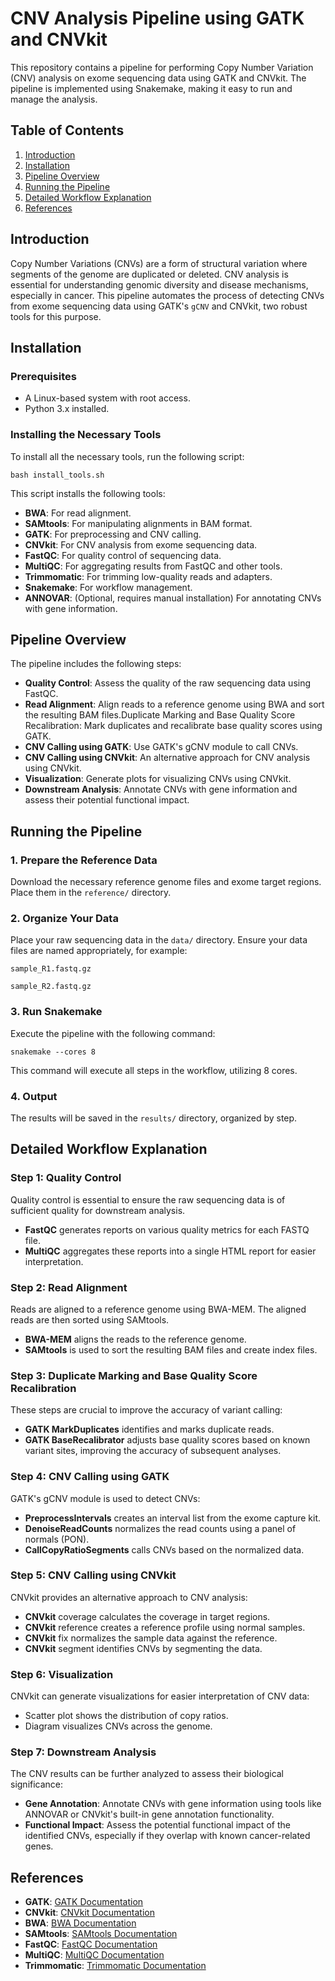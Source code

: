 # CNV Analysis Pipeline using GATK and CNVkit

This repository contains a pipeline for performing Copy Number Variation (CNV) analysis on exome sequencing data using GATK and CNVkit. The pipeline is implemented using Snakemake, making it easy to run and manage the analysis.

## Table of Contents

1. [Introduction](#introduction)
2. [Installation](#installation)
3. [Pipeline Overview](#pipeline-overview)
4. [Running the Pipeline](#running-the-pipeline)
5. [Detailed Workflow Explanation](#detailed-workflow-explanation)
6. [References](#references)

## Introduction

Copy Number Variations (CNVs) are a form of structural variation where segments of the genome are duplicated or deleted. CNV analysis is essential for understanding genomic diversity and disease mechanisms, especially in cancer. This pipeline automates the process of detecting CNVs from exome sequencing data using GATK's `gCNV` and CNVkit, two robust tools for this purpose.

## Installation

### Prerequisites

- A Linux-based system with root access.
- Python 3.x installed.

### Installing the Necessary Tools

To install all the necessary tools, run the following script:

```
bash install_tools.sh
```

This script installs the following tools:

- **BWA**: For read alignment.
- **SAMtools**: For manipulating alignments in BAM format.
- **GATK**: For preprocessing and CNV calling.
- **CNVkit**: For CNV analysis from exome sequencing data.
- **FastQC**: For quality control of sequencing data.
- **MultiQC**: For aggregating results from FastQC and other tools.
- **Trimmomatic**: For trimming low-quality reads and adapters.
- **Snakemake**: For workflow management.
- **ANNOVAR**: (Optional, requires manual installation) For annotating CNVs with gene information.

## Pipeline Overview

The pipeline includes the following steps:

- **Quality Control**: Assess the quality of the raw sequencing data using FastQC.
- **Read Alignment**: Align reads to a reference genome using BWA and sort the resulting BAM files.Duplicate Marking and Base Quality Score Recalibration: Mark duplicates and recalibrate base quality scores using GATK.
- **CNV Calling using GATK**: Use GATK's gCNV module to call CNVs.
- **CNV Calling using CNVkit**: An alternative approach for CNV analysis using CNVkit.
- **Visualization**: Generate plots for visualizing CNVs using CNVkit.
- **Downstream Analysis**: Annotate CNVs with gene information and assess their potential functional impact.


## Running the Pipeline

### 1. Prepare the Reference Data

Download the necessary reference genome files and exome target regions. Place them in the `reference/` directory.

### 2. Organize Your Data

Place your raw sequencing data in the `data/` directory. Ensure your data files are named appropriately, for example:

`sample_R1.fastq.gz`

`sample_R2.fastq.gz`

### 3. Run Snakemake

Execute the pipeline with the following command:

```
snakemake --cores 8
```

This command will execute all steps in the workflow, utilizing 8 cores.

### 4. Output

The results will be saved in the `results/` directory, organized by step.

## Detailed Workflow Explanation

### Step 1: Quality Control

Quality control is essential to ensure the raw sequencing data is of sufficient quality for downstream analysis.

- **FastQC** generates reports on various quality metrics for each FASTQ file.
- **MultiQC** aggregates these reports into a single HTML report for easier interpretation.

### Step 2: Read Alignment

Reads are aligned to a reference genome using BWA-MEM. The aligned reads are then sorted using SAMtools.

- **BWA-MEM** aligns the reads to the reference genome.
- **SAMtools** is used to sort the resulting BAM files and create index files.

### Step 3: Duplicate Marking and Base Quality Score Recalibration

These steps are crucial to improve the accuracy of variant calling:

- **GATK MarkDuplicates** identifies and marks duplicate reads.
- **GATK BaseRecalibrator** adjusts base quality scores based on known variant sites, improving the accuracy of subsequent analyses.

### Step 4: CNV Calling using GATK

GATK's gCNV module is used to detect CNVs:

- **PreprocessIntervals** creates an interval list from the exome capture kit.
- **DenoiseReadCounts** normalizes the read counts using a panel of normals (PON).
- **CallCopyRatioSegments** calls CNVs based on the normalized data.

### Step 5: CNV Calling using CNVkit

CNVkit provides an alternative approach to CNV analysis:

- **CNVkit** coverage calculates the coverage in target regions.
- **CNVkit** reference creates a reference profile using normal samples.
- **CNVkit** fix normalizes the sample data against the reference.
- **CNVkit** segment identifies CNVs by segmenting the data.

### Step 6: Visualization

CNVkit can generate visualizations for easier interpretation of CNV data:

- Scatter plot shows the distribution of copy ratios.
- Diagram visualizes CNVs across the genome.

### Step 7: Downstream Analysis

The CNV results can be further analyzed to assess their biological significance:

- **Gene Annotation**: Annotate CNVs with gene information using tools like ANNOVAR or CNVkit's built-in gene annotation functionality.
- **Functional Impact**: Assess the potential functional impact of the identified CNVs, especially if they overlap with known cancer-related genes.

## References

- **GATK**: [GATK Documentation](https://gatk.broadinstitute.org/)
- **CNVkit**: [CNVkit Documentation](https://cnvkit.readthedocs.io/en/stable/)
- **BWA**: [BWA Documentation](http://bio-bwa.sourceforge.net/)
- **SAMtools**: [SAMtools Documentation](http://www.htslib.org/)
- **FastQC**: [FastQC Documentation](https://www.bioinformatics.babraham.ac.uk/projects/fastqc/)
- **MultiQC**: [MultiQC Documentation](https://multiqc.info/)
- **Trimmomatic**: [Trimmomatic Documentation](http://www.usadellab.org/cms/?page=trimmomatic)
